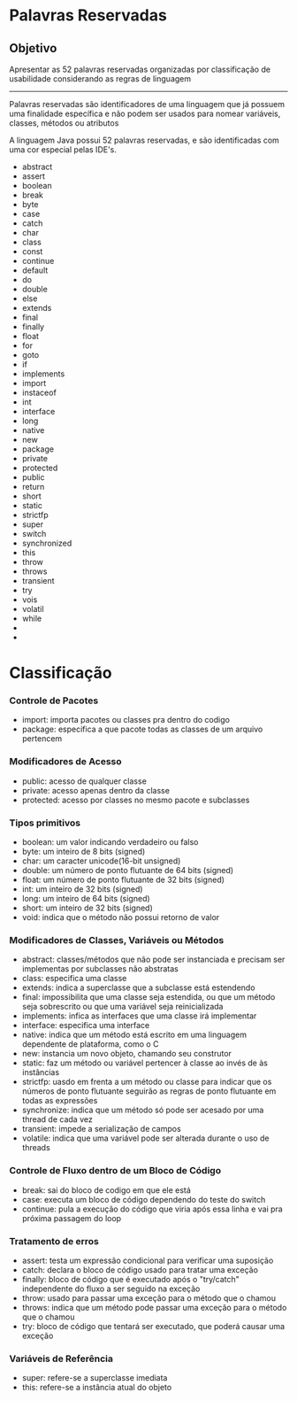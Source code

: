 # Palavras Reservadas

## Objetivo

Apresentar as 52 palavras reservadas organizadas por classificação de usabilidade considerando as regras de linguagem

-------------------------
Palavras reservadas são identificadores de uma linguagem que já possuem uma finalidade específica e não podem ser usados para nomear variáveis, classes, métodos ou atributos

A linguagem Java possui 52 palavras reservadas, e são identificadas com uma cor especial pelas IDE's. 

- abstract
- assert
- boolean
- break
- byte
- case
- catch
- char
- class
- const
- continue
- default
- do
- double
- else
- extends
- final
- finally
- float
- for
- goto
- if
- implements
- import
- instaceof
- int
- interface
- long
- native
- new
- package
- private
- protected
- public
- return
- short
- static
- strictfp
- super
- switch
- synchronized
- this
- throw
- throws
- transient
- try
- vois
- volatil
- while
- 
- 

# Classificação

### Controle de Pacotes
- import: importa pacotes ou classes pra dentro do codigo
- package: especifica a que pacote todas as classes de um arquivo pertencem

### Modificadores de Acesso
- public: acesso de qualquer classe
- private: acesso apenas dentro da classe
- protected: acesso por classes no mesmo pacote e subclasses

### Tipos primitivos
- boolean: um valor indicando verdadeiro ou falso
- byte: um inteiro de 8 bits (signed)
- char: um caracter unicode(16-bit unsigned)
- double: um número de ponto flutuante de 64 bits (signed)
- float: um número de ponto flutuante de 32 bits (signed)
- int: um inteiro de 32 bits (signed)
- long: um inteiro de 64 bits (signed)
- short: um inteiro de 32 bits (signed)
- void: indica que o método não possui retorno de valor

### Modificadores de Classes, Variáveis ou Métodos
- abstract: classes/métodos que não pode ser instanciada e precisam ser implementas por subclasses não abstratas
- class: especifica uma classe
- extends: indica a superclasse que a subclasse está estendendo
- final: impossibilita que uma classe seja estendida, ou que um método seja sobrescrito ou que uma variável seja reinicializada
- implements: infica as interfaces que uma classe irá implementar
- interface: especifica uma interface
- native: indica que um método está escrito em uma linguagem dependente de plataforma, como o C
- new: instancia um novo objeto, chamando seu construtor
- static: faz um método ou variável pertencer à classe ao invés de às instâncias
- strictfp: uasdo em frenta a um método ou classe para indicar que os números de ponto flutuante seguirão as regras de ponto flutuante em todas as expressões
- synchronize: indica que um método só pode ser acesado por uma thread de cada vez
- transient: impede a serialização de campos
- volatile: indica que uma variável pode ser alterada durante o uso de threads

### Controle de Fluxo dentro de um Bloco de Código
- break: sai do bloco de codigo em que ele está
- case: executa um bloco de código dependendo do teste do switch
- continue: pula a execução do código que viria após essa linha e vai pra próxima passagem do loop

### Tratamento de erros
- assert: testa um expressão condicional para verificar uma suposição
- catch: declara o bloco de código usado para tratar uma exceção
- finally: bloco de código que é executado após o "try/catch" independente do fluxo a ser seguido na exceção
- throw: usado para passar uma exceção para o método que o chamou
- throws: indica que um método pode passar uma exceção para o método que o chamou
- try: bloco de código que tentará ser executado, que poderá causar uma exceção

### Variáveis de Referência
- super: refere-se a superclasse imediata
- this: refere-se a instância atual do objeto
